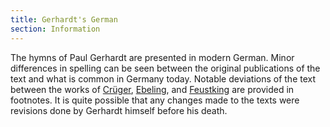 ```yaml
---
title: Gerhardt's German
section: Information
---
```


The hymns of Paul Gerhardt are presented in modern German. Minor differences in spelling can be seen between the original publications of the text and what is common in Germany today. Notable deviations of the text between the works of [Crüger](/authors/crüger), [Ebeling](/authors/ebeling), and [Feustking](/authors/feustking) are provided in footnotes. It is quite possible that any changes made to the texts were revisions done by Gerhardt himself before his death.